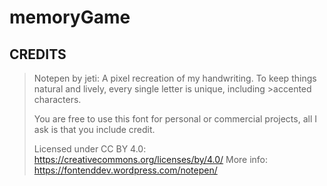 # memoryGame


## CREDITS

>Notepen by jeti: A pixel recreation of my handwriting. To keep things natural and lively, every single letter is unique, including >accented characters.
>
>You are free to use this font for personal or commercial projects, all I ask is that you include credit.
>
>Licensed under CC BY 4.0: https://creativecommons.org/licenses/by/4.0/
>More info: https://fontenddev.wordpress.com/notepen/
